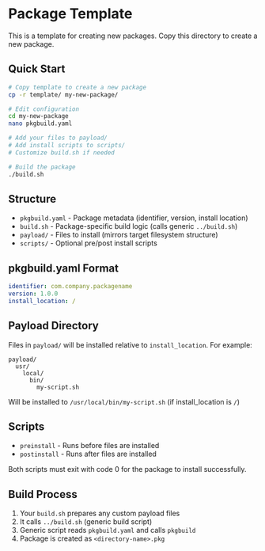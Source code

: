 # Package Template

This is a template for creating new packages. Copy this directory to create a new package.

## Quick Start

```bash
# Copy template to create a new package
cp -r template/ my-new-package/

# Edit configuration
cd my-new-package
nano pkgbuild.yaml

# Add your files to payload/
# Add install scripts to scripts/
# Customize build.sh if needed

# Build the package
./build.sh
```

## Structure

- `pkgbuild.yaml` - Package metadata (identifier, version, install location)
- `build.sh` - Package-specific build logic (calls generic `../build.sh`)
- `payload/` - Files to install (mirrors target filesystem structure)
- `scripts/` - Optional pre/post install scripts

## pkgbuild.yaml Format

```yaml
identifier: com.company.packagename
version: 1.0.0
install_location: /
```

## Payload Directory

Files in `payload/` will be installed relative to `install_location`. For example:

```
payload/
  usr/
    local/
      bin/
        my-script.sh
```

Will be installed to `/usr/local/bin/my-script.sh` (if install_location is `/`)

## Scripts

- `preinstall` - Runs before files are installed
- `postinstall` - Runs after files are installed

Both scripts must exit with code 0 for the package to install successfully.

## Build Process

1. Your `build.sh` prepares any custom payload files
2. It calls `../build.sh` (generic build script)
3. Generic script reads `pkgbuild.yaml` and calls `pkgbuild`
4. Package is created as `<directory-name>.pkg`
